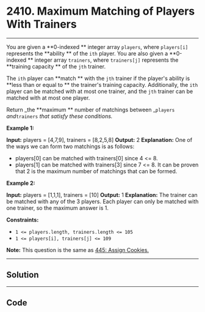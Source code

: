 # 2410. Maximum Matching of Players With Trainers

---

You are given a **0-indexed ** integer array `players`, where `players[i]` represents the **ability ** of the `ith` player. You are also given a **0-indexed ** integer array `trainers`, where `trainers[j]` represents the **training capacity ** of the `jth` trainer.

The `ith` player can **match ** with the `jth` trainer if the player's ability is **less than or equal to ** the trainer's training capacity. Additionally, the `ith` player can be matched with at most one trainer, and the `jth` trainer can be matched with at most one player.

Return _the **maximum ** number of matchings between _`players` _and_`trainers` _that satisfy these conditions._

 

**Example 1:**


**Input:** players = [4,7,9], trainers = [8,2,5,8]
**Output:** 2
**Explanation:**
One of the ways we can form two matchings is as follows:
- players[0] can be matched with trainers[0] since 4 <= 8.
- players[1] can be matched with trainers[3] since 7 <= 8.
It can be proven that 2 is the maximum number of matchings that can be formed.


**Example 2:**


**Input:** players = [1,1,1], trainers = [10]
**Output:** 1
**Explanation:**
The trainer can be matched with any of the 3 players.
Each player can only be matched with one trainer, so the maximum answer is 1.


 

**Constraints:**

  * `1 <= players.length, trainers.length <= 105`
  * `1 <= players[i], trainers[j] <= 109`



 

**Note:** This question is the same as [ 445: Assign Cookies.](https://leetcode.com/problems/assign-cookies/description/)

---

## Solution



---

## Code
```python


```